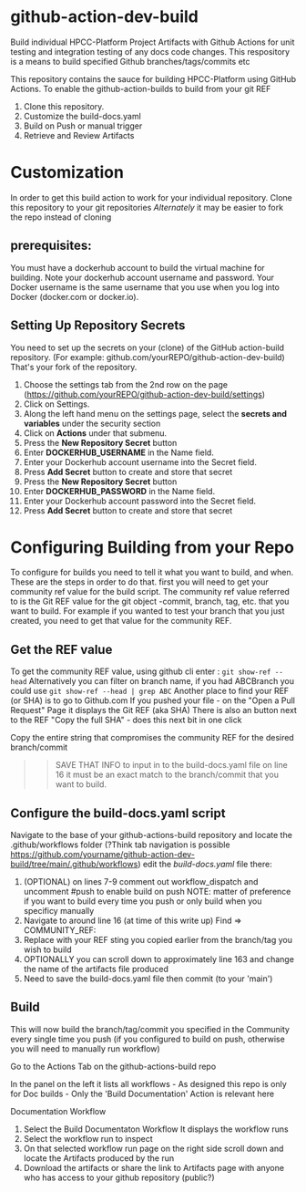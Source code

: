 # github-action-dev-build
Build individual HPCC-Platform Project Artifacts with Github Actions for unit testing and integration testing of any docs code changes. 
This respository is a means to build specified Github branches/tags/commits etc

This repository contains the sauce for building HPCC-Platform using GitHub Actions. 
To enable the github-action-builds to build from your git REF 
 1. Clone this repository.
 2. Customize the build-docs.yaml
 3. Build on Push or manual trigger
 4. Retrieve and Review Artifacts

# Customization
In order to get this build action to work for your individual repository. 
Clone this repository to your git repositories 
*Alternately* it may be easier to fork the repo instead of cloning 

## prerequisites: 
You must have a dockerhub account to build the virtual machine for building. Note your dockerhub account username and password. 
Your Docker username is the same username that you use when you log into Docker  (docker.com or docker.io).

## Setting Up Repository Secrets
You need to set up the secrets on your (clone) of the GitHub action-build repository. 
(For example: github.com/yourREPO/github-action-dev-build) That's your fork of the repository. 
1. Choose the settings tab from the 2nd row on the page (https://github.com/yourREPO/github-action-dev-build/settings) 
2. Click on Settings.
3. Along the left hand menu on the settings page, select the **secrets and variables** under the security section
4. Click on **Actions** under that submenu. 
5. Press the  **New Repository Secret** button
6. Enter **DOCKERHUB_USERNAME** in the Name field.
7. Enter your Dockerhub account username into the Secret field.
8. Press **Add Secret** button to create and store that secret
9. Press the  **New Repository Secret** button
10. Enter **DOCKERHUB_PASSWORD** in the Name field.
11. Enter your Dockerhub account password into the Secret field.
12. Press **Add Secret** button to create and store that secret

# Configuring Building from your Repo
To configure for builds you need to tell it what you want to build, and when. These are the steps in order to do that. first you will need to get your community ref value for the build script. The community ref value referred to is the Git REF value for the git object -commit, branch, tag, etc. that you want to build. For example if you wanted to test your branch that you just created, you need to get that value for the community REF. 

## Get the REF value
To get the community REF value, using github cli enter :
     ```
     git show-ref --head
     ```
Alternatively you can filter on branch name, if you had ABCBranch you could use 
     ```
     git show-ref --head | grep ABC
     ```
  Another place to find your REF (or SHA) is to go to Github.com 
  If you pushed your file - on the "Open a Pull Request" Page it displays the Git REF (aka SHA)
  There is also an button next to the REF "Copy the full SHA" - does this next bit in one click

Copy the entire string that compromises the community REF for the desired branch/commit

>>   SAVE THAT INFO to input in to the build-docs.yaml file on line 16
     it must be an exact match to the branch/commit that you want to build.

## Configure the build-docs.yaml script
Navigate to the base of your github-actions-build repository and locate the .github/workflows folder 
(?Think tab navigation is possible https://github.com/yourname/github-action-dev-build/tree/main/.github/workflows)
edit the _build-docs.yaml_ file there: 
   1. (OPTIONAL) on lines 7-9 comment out workflow_dispatch and uncomment #push to enable build on push 
        NOTE: matter of preference if you want to build every time you push or only build when you specificy manually
   2. Navigate to around line 16 (at time of this write up)
       Find =>  COMMUNITY_REF:  <GIT REF>
   3. Replace <GIT REF> with your REF sting you copied earlier from the branch/tag you wish to build
   4. OPTIONALLY you can scroll down to approximately line 163 and change the name of the artifacts file produced
   5. Need to save the build-docs.yaml file then commit (to your 'main')

## Build
This will now build the branch/tag/commit you specified in the Community <REF> every single time you push
(if you configured to build on push, otherwise you will need to manually run workflow)

Go to the Actions Tab on the github-actions-build repo

In the panel on the left it lists all workflows - As designed this repo is only for Doc builds - 
  Only the 'Build Documentation' Action is relevant here

 Documentation Workflow
   1. Select the Build Documentaton Workflow 
      It displays the workflow runs
  2.  Select the workflow run to inspect
  3.  On that selected workflow run page on the right side scroll down and locate the Artifacts produced by the run
  4.  Download the artifacts or share the link to Artifacts page with anyone who has access to your github repository (public?)    
